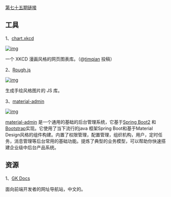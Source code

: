 [第七十五期链接](https://github.com/ruanyf/weekly/blob/master/docs/issue-75.md)

## 工具

1、[chart.xkcd](https://github.com/timqian/chart.xkcd)

[![img](https://camo.githubusercontent.com/df766d72f2e9351a5521bde41a8865b555287581c9f6a3126063408012839bda/68747470733a2f2f7777772e77616e67626173652e636f6d2f626c6f67696d672f61737365742f3230313930382f6267323031393038313930392e6a7067)](https://camo.githubusercontent.com/df766d72f2e9351a5521bde41a8865b555287581c9f6a3126063408012839bda/68747470733a2f2f7777772e77616e67626173652e636f6d2f626c6f67696d672f61737365742f3230313930382f6267323031393038313930392e6a7067)

一个 XKCD 漫画风格的网页图表库。（@[timqian](https://github.com/ruanyf/weekly/issues/785) 投稿）

2、[Rough.js](https://github.com/pshihn/rough/)

[![img](https://camo.githubusercontent.com/af5b2b4cfacda69127c9e4da51cda3d58d077ea8a40c01cc50f3ec0289c12f5a/68747470733a2f2f7777772e77616e67626173652e636f6d2f626c6f67696d672f61737365742f3230313930382f6267323031393038313931312e6a7067)](https://camo.githubusercontent.com/af5b2b4cfacda69127c9e4da51cda3d58d077ea8a40c01cc50f3ec0289c12f5a/68747470733a2f2f7777772e77616e67626173652e636f6d2f626c6f67696d672f61737365742f3230313930382f6267323031393038313931312e6a7067)

生成手绘风格图片的 JS 库。

3、[material-admin](https://github.com/enilu/material-admin)

[![img](https://camo.githubusercontent.com/697cbc6c0e9cc79dd2819471e43d28e1f4922f3b93632b394f0586e5e0c8d59f/68747470733a2f2f7777772e77616e67626173652e636f6d2f626c6f67696d672f61737365742f3230313930382f6267323031393038323030312e6a7067)](https://camo.githubusercontent.com/697cbc6c0e9cc79dd2819471e43d28e1f4922f3b93632b394f0586e5e0c8d59f/68747470733a2f2f7777772e77616e67626173652e636f6d2f626c6f67696d672f61737365742f3230313930382f6267323031393038323030312e6a7067)

[material-admin](https://gitee.com/enilu/material-admin) 是一个通用的基础的后台管理系统，它基于[Spring Boot2](https://spring.io/projects/spring-boot/) 和 [Bootstrap](https://www.bootcss.com/)实现。它使用了当下流行的java 框架Spring Boot和基于Material Design风格的组件构建。内置了权限管理，配置管理，组织机构，用户，定时任务，消息管理等后台常用的基础功能。提炼了典型的业务模型，可以帮助你快速搭建企业级中后台产品系统。

## 资源

1、[GK Docs](http://geekdocs.cn/)

面向前端开发者的网址导航站，中文的。
